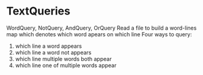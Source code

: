 # TextQueries
WordQuery, NotQuery, AndQuery, OrQuery
Read a file to build a word-lines map which denotes which word apears on which line
Four ways to query: 
  1) which line a word appears
  2) which line a word not appears
  3) which line multiple words both appear
  4) which line one of multiple words appear
